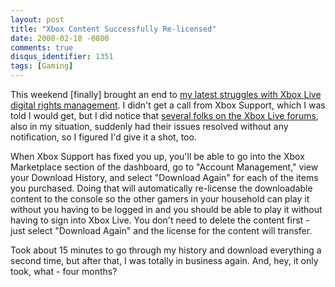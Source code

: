 ```yaml
---
layout: post
title: "Xbox Content Successfully Re-licensed"
date: 2008-02-18 -0800
comments: true
disqus_identifier: 1351
tags: [Gaming]
---
```

This weekend [finally] brought an end to [my latest struggles with Xbox
Live digital rights
management](/archive/2008/01/28/status-on-xbox-live-drm-and-dashboard-problems.aspx).
I didn't get a call from Xbox Support, which I was told I would get, but
I did notice that [several folks on the Xbox Live
forums](http://forums.xbox.com/18348208/ShowPost.aspx), also in my
situation, suddenly had their issues resolved without any notification,
so I figured I'd give it a shot, too.

When Xbox Support has fixed you up, you'll be able to go into the Xbox
Marketplace section of the dashboard, go to "Account Management," view
your Download History, and select "Download Again" for each of the items
you purchased. Doing that will automatically re-license the downloadable
content to the console so the other gamers in your household can play it
without you having to be logged in and you should be able to play it
without having to sign into Xbox Live. You don't need to delete the
content first - just select "Download Again" and the license for the
content will transfer.

Took about 15 minutes to go through my history and download everything a
second time, but after that, I was totally in business again. And, hey,
it only took, what - four months?

